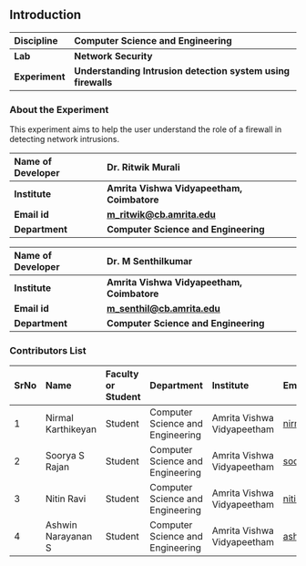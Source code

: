 ## Introduction


<b>Discipline | <b> Computer Science and Engineering
:--|:--|
<b> Lab | <b> Network Security
<b> Experiment|     <b> Understanding Intrusion detection system using firewalls

### About the Experiment 

This experiment aims to help the user understand the role of a firewall in detecting network intrusions.


<b>Name of Developer | <b> Dr. Ritwik Murali 
:--|:--|
<b> Institute | <b>  Amrita Vishwa Vidyapeetham, Coimbatore
<b> Email id|     <b>  m_ritwik@cb.amrita.edu
<b> Department |  <b> Computer Science and Engineering

<b>Name of Developer | <b> Dr. M Senthilkumar
:--|:--|
<b> Institute | <b>  Amrita Vishwa Vidyapeetham, Coimbatore
<b> Email id|     <b>  m_senthil@cb.amrita.edu
<b> Department |  <b> Computer Science and Engineering


### Contributors List

SrNo | Name | Faculty or Student | Department| Institute | Email id
:--|:--|:--|:--|:--|:--|
1 | Nirmal Karthikeyan | Student | Computer Science and Engineering | Amrita Vishwa Vidyapeetham | nirmalkarthikeyan1503@gmail.com
2 | Soorya S Rajan | Student | Computer Science and Engineering | Amrita Vishwa Vidyapeetham  | soorya.s27@gmail.com
3 | Nitin Ravi | Student | Computer Science and Engineering | Amrita Vishwa Vidyapeetham  | nitinravi18@gmail.com
4 | Ashwin Narayanan S | Student | Computer Science and Engineering | Amrita Vishwa Vidyapeetham | ashrockzzz2003@gmail.com

